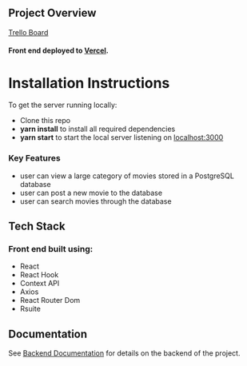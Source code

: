 ## Project Overview

[Trello Board](https://trello.com/b/tXisUcW0/balto-movie-app)

#### Front end deployed to [Vercel](https://balto-movies-project-on8qy0l2c.vercel.app/).

# Installation Instructions

To get the server running locally:

- Clone this repo
- **yarn install** to install all required dependencies
- **yarn start** to start the local server listening on [localhost:3000](http://localhost:3000)

### Key Features

- user can view a large category of movies stored in a PostgreSQL database
- user can post a new movie to the database
- user can search movies through the database

## Tech Stack

### Front end built using:

- React
- React Hook
- Context API
- Axios
- React Router Dom
- Rsuite

## Documentation

See [Backend Documentation](https://github.com/noahfranco/Balto-Movies-BE) for details on the backend of the project.
